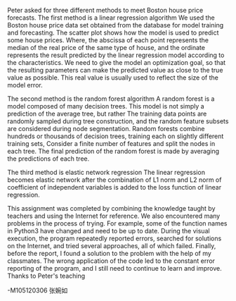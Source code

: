 Peter asked for three different methods to meet Boston house price forecasts.
The first method is a linear regression algorithm
We used the Boston house price data set obtained from the database for model training and forecasting.
The scatter plot shows how the model is used to predict some house prices.
Where, the abscissa of each point represents the median of the real price of the same type of house, and the ordinate represents the result predicted by the linear regression model according to the characteristics.
We need to give the model an optimization goal, so that the resulting parameters can make the predicted value as close to the true value as possible.
This real value is usually used to reflect the size of the model error.

The second method is the random forest algorithm
A random forest is a model composed of many decision trees. This model is not simply a prediction of the average tree, but rather
The training data points are randomly sampled during tree construction, and the random feature subsets are considered during node segmentation.
Random forests combine hundreds or thousands of decision trees, training each on slightly different training sets,
Consider a finite number of features and split the nodes in each tree. The final prediction of the random forest is made by averaging the predictions of each tree.

The third method is elastic network regression
The linear regression becomes elastic network after the combination of L1 norm and L2 norm of coefficient of independent variables is added to the loss function of linear regression.


This assignment was completed by combining the knowledge taught by teachers and using the Internet for reference. We also encountered many problems in the process of trying.
For example, some of the function names in Python3 have changed and need to be up to date.
During the visual execution, the program repeatedly reported errors, searched for solutions on the Internet, and tried several approaches, all of which failed.
Finally, before the report, I found a solution to the problem with the help of my classmates.
The wrong application of the code led to the constant error reporting of the program, and I still need to continue to learn and improve.     
Thanks to Peter's teaching

-M105120306  张婉如